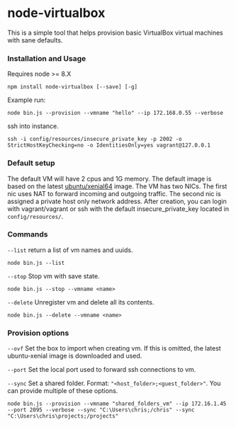 # node-virtualbox

This is a simple tool that helps provision basic VirtualBox virtual machines with sane defaults.

### Installation and Usage

Requires node >= 8.X

```
npm install node-virtualbox [--save] [-g]
```

Example run:

```
node bin.js --provision --vmname "hello" --ip 172.168.0.55 --verbose
```

ssh into instance.
```
ssh -i config/resources/insecure_private_key -p 2002 -o StrictHostKeyChecking=no -o IdentitiesOnly=yes vagrant@127.0.0.1
```

### Default setup

The default VM will have 2 cpus and 1G memory. The default image is based on the latest [ubuntu/xenial64](https://cloud-images.ubuntu.com/xenial/current/) image. The VM has two NICs. The first nic uses NAT to forward incoming and outgoing traffic. The second nic is assigned a private host only network address. After creation, you can login with vagrant/vagrant or ssh with the default insecure_private_key located in `config/resources/`.

### Commands

`--list` return a list of vm names and uuids.

```
node bin.js --list
```

`--stop` Stop vm with save state.

```
node bin.js --stop --vmname <name>
```

`--delete` Unregister vm and delete all its contents.

```
node bin.js --delete --vmname <name>
```

### Provision options

`--ovf` Set the box to import when creating vm. If this is omitted, the latest ubuntu-xenial image is downloaded and used.

`--port` Set the local port used to forward ssh connections to vm.

`--sync` Set a shared folder. Format: `"<host_folder>;<guest_folder>"`. You can provide multiple of these options.

```
node bin.js --provision --vmname "shared_folders_vm" --ip 172.16.1.45 --port 2095 --verbose --sync "C:\Users\chris;/chris" --sync "C:\Users\chris\projects;/projects"
```